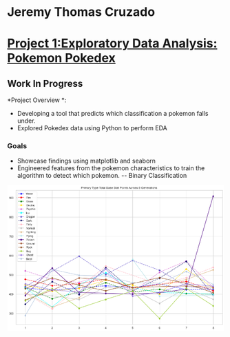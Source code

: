 # Jeremy Thomas Cruzado

# [Project 1:Exploratory Data Analysis: Pokemon Pokedex](https://github.com/AlignedMind/Pokedex_EDA)
## Work In Progress
*Project Overview *:

- Developing a tool that predicts which classification a pokemon falls under.
- Explored Pokedex data using Python to perform EDA


### Goals
- Showcase findings using matplotlib and seaborn
- Engineered features from the pokemon characteristics to train the algorithm to detect which pokemon.
  -- Binary Classification
  
  
![](/Images/spaghetti_graph.png)



